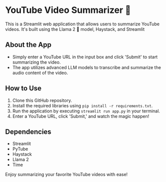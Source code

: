 # YouTube Video Summarizer 🎥

This is a Streamlit web application that allows users to summarize YouTube videos. It's built using the Llama 2 🦙 model, Haystack, and Streamlit

## About the App

- Simply enter a YouTube URL in the input box and click 'Submit' to start summarizing the video.
- The app utilizes advanced LLM models to transcribe and summarize the audio content of the video.

## How to Use

1. Clone this GitHub repository.
2. Install the required libraries using `pip install -r requirements.txt`.
3. Run the application by executing `streamlit run app.py` in your terminal.
4. Enter a YouTube URL, click 'Submit,' and watch the magic happen!

## Dependencies

- Streamlit
- PyTube
- Haystack
- Llama 2
- Time

Enjoy summarizing your favorite YouTube videos with ease!
